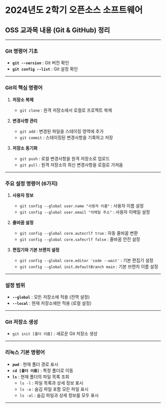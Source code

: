 # 2024년도 2학기 오픈소스 소프트웨어
## OSS 교과목 내용 (Git & GitHub) 정리

---

### Git 명령어 기초
- **`git --version`** : Git 버전 확인
- **`git config --list`** : Git 설정 확인

---

### Git의 핵심 명령어

1. **저장소 복제**
   - `git clone` : 원격 저장소에서 로컬로 프로젝트 복제

2. **변경사항 관리**
   - `git add` : 변경된 파일을 스테이징 영역에 추가
   - `git commit` : 스테이징된 변경사항을 기록하고 저장

3. **저장소 동기화**
   - `git push` : 로컬 변경사항을 원격 저장소로 업로드
   - `git pull` : 원격 저장소의 최신 변경사항을 로컬로 가져옴

---

### 주요 설정 명령어 (6가지)

1. **사용자 정보**
   - `git config --global user.name "사용자 이름"` : 사용자 이름 설정
   - `git config --global user.email "이메일 주소"` : 사용자 이메일 설정

2. **줄바꿈 설정**
   - `git config --global core.autocrlf true` : 자동 줄바꿈 변환
   - `git config --global core.safecrlf false` : 줄바꿈 안전 설정

3. **편집기와 기본 브랜치 설정**
   - `git config --global core.editor 'code --wait'` : 기본 편집기 설정
   - `git config --global init.defaultBranch main` : 기본 브랜치 이름 설정

---

### 설정 범위

- **`--global`** : 모든 저장소에 적용 (전역 설정)
- **`--local`** : 현재 저장소에만 적용 (로컬 설정)

---

### Git 저장소 생성

- `git init [폴더 이름]` : 새로운 Git 저장소 생성

---

### 리눅스 기본 명령어

- **`pwd`** : 현재 폴더 경로 표시
- **`cd [폴더 이름]`** : 특정 폴더로 이동
- **`ls`** : 현재 폴더의 파일 목록 조회
  - `ls -l` : 파일 목록과 상세 정보 표시
  - `ls -a` : 숨김 파일 포함 모든 파일 표시
  - `ls -al` : 숨김 파일과 상세 정보를 모두 표시

---
